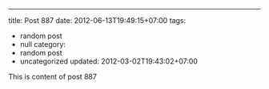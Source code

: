 ---
title: Post 887
date: 2012-06-13T19:49:15+07:00
tags:
  - random post
  - null
category:
  - random post
  - uncategorized
updated: 2012-03-02T19:43:02+07:00

This is content of post 887